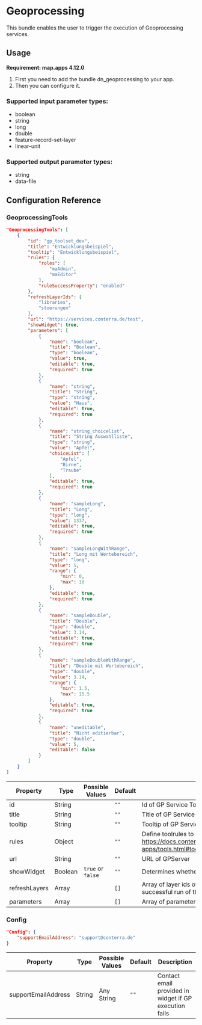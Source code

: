 # Geoprocessing

This bundle enables the user to trigger the execution of Geoprocessing services.

## Usage

**Requirement: map.apps 4.12.0**

1. First you need to add the bundle dn_geoprocessing to your app.
2. Then you can configure it.

### Supported input parameter types:
- boolean
- string
- long
- double
- feature-record-set-layer
- linear-unit

### Supported output parameter types:
- string
- data-file

## Configuration Reference

### GeoprocessingTools

```json
"GeoprocessingTools": [
    {
        "id": "gp_toolset_dev",
        "title": "Entwicklungsbeispiel",
        "tooltip": "Entwicklungsbeispiel",
        "rules": {
            "roles": [
                "maAdmin",
                "maEditor"
            ],
            "ruleSuccessProperty": "enabled"
        },
        "refreshLayerIds": [
            "libraries",
            "stoerungen"
        ],
        "url": "https://services.conterra.de/test",
        "showWidget": true,
        "parameters": [
            {
                "name": "boolean",
                "title": "Boolean",
                "type": "boolean",
                "value": true,
                "editable": true,
                "required": true
            },
            {
                "name": "string",
                "title": "String",
                "type": "string",
                "value": "Haus",
                "editable": true,
                "required": true
            },
            {
                "name": "string_choicelist",
                "title": "String Auswahlliste",
                "type": "string",
                "value": "Apfel",
                "choiceList": [
                    "Apfel",
                    "Birne",
                    "Traube"
                ],
                "editable": true,
                "required": true
            },
            {
                "name": "sampleLong",
                "title": "Long",
                "type": "long",
                "value": 1337,
                "editable": true,
                "required": true
            },
            {
                "name": "sampleLongWithRange",
                "title": "Long mit Wertebereich",
                "type": "long",
                "value": 5,
                "range": {
                    "min": 0,
                    "max": 10
                },
                "editable": true,
                "required": true
            },
            {
                "name": "sampleDouble",
                "title": "Double",
                "type": "double",
                "value": 3.14,
                "editable": true,
                "required": true
            },
            {
                "name": "sampleDoubleWithRange",
                "title": "Double mit Wertebereich",
                "type": "double",
                "value": 3.14,
                "range": {
                    "min": 1.5,
                    "max": 15.5
                },
                "editable": true,
                "required": true
            },
            {
                "name": "uneditable",
                "title": "Nicht editierbar",
                "type": "double",
                "value": 5,
                "editable": false
            }
        ]
    }
]
```

| Property      | Type    | Possible Values   | Default  | Description                                                                                                             |
|---------------|---------|-------------------|----------|-------------------------------------------------------------------------------------------------------------------------|
| id            | String  |                   | ```""``` | Id of GP Service Tool                                                                                                   |
| title         | String  |                   | ```""``` | Title of GP Service Tool                                                                                                |
| tooltip       | String  |                   | ```""``` | Tooltip of GP Service Tool                                                                                              |
| rules         | Object  |                   | ```""``` | Define toolrules to control tools https://docs.conterra.de/en/mapapps/latest/apps/configuring-apps/tools.html#toolrules |
| url           | String  |                   | ```""``` | URL of GPServer                                                                                                         |
| showWidget    | Boolean | `true` or `false` | ```""``` | Determines whether the parameterInputWidget will be shown                                                               |
| refreshLayers | Array   |                   | ```[]``` | Array of layer ids of layers that should be refreshed after successful run of the GPServer                              |
| parameters    | Array   |                   | ```[]``` | Array of parameters as required by GP Service                                                                           |

### Config

```json
"Config": {
    "supportEmailAddress": "support@conterra.de"
}
```

| Property            | Type   | Possible Values | Default  | Description                                            |
|---------------------|--------|-----------------|----------|--------------------------------------------------------|
| supportEmailAddress | String | Any String      | ```""``` | Contact email provided in widget if GP execution fails |
